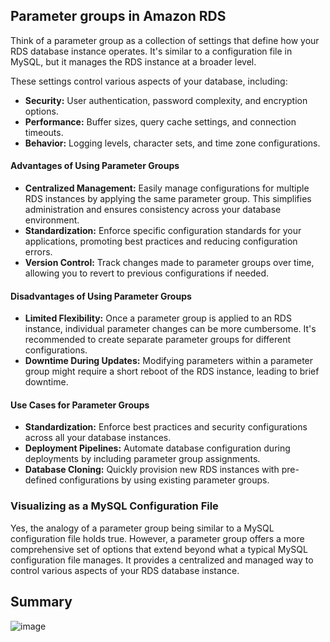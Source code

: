 ## Parameter groups in Amazon RDS

Think of a parameter group as a collection of settings that define how your RDS database instance operates. It's similar to a configuration file in MySQL, but it manages the RDS instance at a broader level. 

These settings control various aspects of your database, including:

* **Security:** User authentication, password complexity, and encryption options.
* **Performance:** Buffer sizes, query cache settings, and connection timeouts.
* **Behavior:** Logging levels, character sets, and time zone configurations.

#### Advantages of Using Parameter Groups
* **Centralized Management:**  Easily manage configurations for multiple RDS instances by applying the same parameter group. This simplifies administration and ensures consistency across your database environment.
* **Standardization:** Enforce specific configuration standards for your applications, promoting best practices and reducing configuration errors.
* **Version Control:**  Track changes made to parameter groups over time, allowing you to revert to previous configurations if needed.

#### Disadvantages of Using Parameter Groups
* **Limited Flexibility:**  Once a parameter group is applied to an RDS instance, individual parameter changes can be more cumbersome. It's recommended to create separate parameter groups for different configurations.
* **Downtime During Updates:**  Modifying parameters within a parameter group might require a short reboot of the RDS instance, leading to brief downtime.

#### Use Cases for Parameter Groups
* **Standardization:**  Enforce best practices and security configurations across all your database instances.
* **Deployment Pipelines:**  Automate database configuration during deployments by including parameter group assignments.
* **Database Cloning:**  Quickly provision new RDS instances with pre-defined configurations by using existing parameter groups.

### Visualizing as a MySQL Configuration File
Yes, the analogy of a parameter group being similar to a MySQL configuration file holds true. However, a parameter group offers a more comprehensive set of options that extend beyond what a typical MySQL configuration file manages. It provides a centralized and managed way to control various aspects of your RDS database instance.


## Summary
![image](https://imgur.com/i5ZKxht.png)
